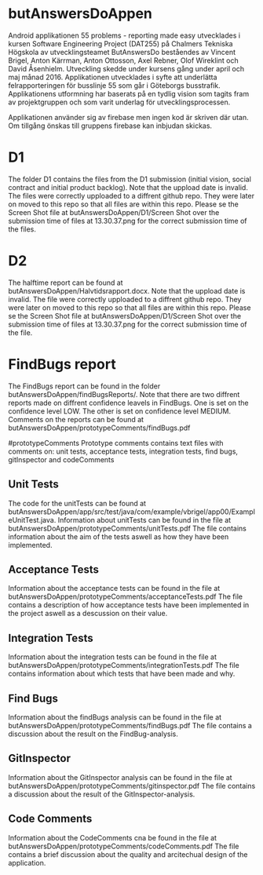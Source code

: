 # butAnswersDoAppen
Android applikationen 55 problems - reporting made easy utvecklades i kursen Software Engineering Project (DAT255) på Chalmers Tekniska Högskola av utvecklingsteamet ButAnswersDo beståendes av Vincent Brigel, Anton Kärrman, Anton Ottosson, Axel Rebner, Olof Wireklint och David Åsenhielm. Utveckling skedde under kursens gång under april och maj månad 2016. Applikationen utvecklades i syfte att underlätta felrapporteringen för busslinje 55 som går i Göteborgs busstrafik. Applikationens utformning har baserats på en tydlig vision som tagits fram av projektgruppen och som varit underlag för utvecklingsprocessen.

Applikationen använder sig av firebase men ingen kod är skriven där utan. Om tillgång önskas till gruppens firebase kan inbjudan skickas. 

# D1 
The folder D1 contains the files from the D1 submission (initial vision, social contract and initial product backlog). Note that the uppload date is invalid. The files were correctly upploaded to a diffrent github repo. They were later on moved to this repo so that all files are within this repo. Please se the Screen Shot file at butAnswersDoAppen/D1/Screen Shot over the submission time of files at 13.30.37.png for the correct submission time of the files. 

# D2 
The halftime report can be found at butAnswersDoAppen/Halvtidsrapport.docx. Note that the uppload date is invalid. The file were correctly upploaded to a diffrent github repo. They were later on moved to this repo so that all files are within this repo. Please se the Screen Shot file at butAnswersDoAppen/D1/Screen Shot over the submission time of files at 13.30.37.png for the correct submission time of the file. 

# FindBugs report
The FindBugs report can be found in the folder butAnswersDoAppen/findBugsReports/.
Note that there are two diffrent reports made on diffrent confidence leavels in FindBugs. One is set on the confidence level LOW. The other is set on confidence level MEDIUM. Comments on the reports can be found at butAnswersDoAppen/prototypeComments/findBugs.pdf 

#prototypeComments
Prototype comments contains text files with comments on: unit tests, acceptance tests, integration tests, find bugs, gitInspector and codeComments

## Unit Tests
The code for the unitTests can be found at butAnswersDoAppen/app/src/test/java/com/example/vbrigel/app00/ExampleUnitTest.java.
Information about unitTests can be found in the file at butAnswersDoAppen/prototypeComments/unitTests.pdf 
The file contains information about the aim of the tests aswell as how they have been implemented. 

## Acceptance Tests
Information about the acceptance tests can be found in the file at butAnswersDoAppen/prototypeComments/acceptanceTests.pdf
The file contains a description of how acceptance tests have been implemented in the project aswell as a descussion on their value. 

## Integration Tests
Information about the integration tests can be found in the file at butAnswersDoAppen/prototypeComments/integrationTests.pdf 
The file contains information about which tests that have been made and why.

## Find Bugs
Information about the findBugs analysis can be found in the file at butAnswersDoAppen/prototypeComments/findBugs.pdf 
The file contains a discussion about the result on the FindBug-analysis. 

## GitInspector
Information about the GitInspector analysis can be found in the file at butAnswersDoAppen/prototypeComments/gitinspector.pdf
The file contains a discussion about the result of the GitInspector-analysis. 

## Code Comments
Information about the CodeComments cna be found in the file at butAnswersDoAppen/prototypeComments/codeComments.pdf
The file contains a brief discussion about the quality and arcitechual design of the application.




